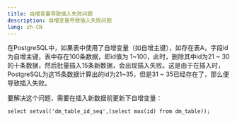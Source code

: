 ```yaml
---
title: 自增变量导致插入失败问题
description: 自增变量导致插入失败问题
lang: zh-CN
---
```


在PostgreSQL中，如果表中使用了自增变量（如自增主键），如存在表A，字段id为自增主键，表中存在100条数据，即id值为 1~100，此时，删除其中id为21 ~ 30的十条数据，然后批量插入15条新数据，会出现插入失败。这是由于在插入时，PostgreSQL为这15条数据计算出的id为21~35，但是31 ~ 35已经存在了，那么便导致插入失败。



要解决这个问题，需要在插入新数据前更新下自增变量：

```
select setval('dm_table_id_seq',(select max(id) from dm_table));
```

